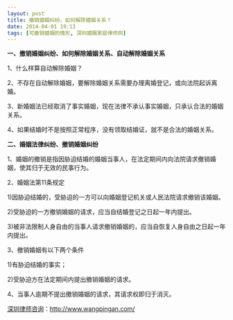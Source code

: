```yaml
---
layout: post
title: 撤销婚姻纠纷，如何解除婚姻关系？
date: 2014-04-01 19:13
tags: [可撤销婚姻的情形, 深圳婚姻家庭律师网]
---
```

<strong>一、撤销婚姻纠纷、如何解除婚姻关系、自动解除婚姻关系</strong>

1、什么样算自动解除婚姻？

2、不存在自动解除婚姻，要解除婚姻关系需要办理离婚登记，或向法院起诉离婚。

3、新婚姻法已经取消了事实婚姻，现在法律不承认事实婚姻，只承认合法的婚姻关系。

4、如果结婚时不是按照正常程序，没有领取结婚证，就不是合法的婚姻关系。

<strong>二、婚姻法律纠纷、撤销婚姻纠纷</strong>

1、婚姻的撤销是指因胁迫结婚的婚姻当事人，在法定期间内向法院请求撤销婚姻，使其归于无效的民事行为。

2、婚姻法第11条规定

1)因胁迫结婚的，受胁迫的一方可以向婚姻登记机关或人民法院请求撤销该婚姻。

2)受胁迫的一方撤销婚姻的请求，应当自结婚登记之日起一年内提出。

3)被非法限制人身自由的当事人请求撤销婚姻的，应当自恢复人身自由之日起一年内提出。

3、撤销婚姻有以下两个条件

1)有胁迫结婚的事实；

2)受胁迫方在法定期间内提出撤销婚姻的请求。

4、当事人逾期不提出撤销婚姻的请求，其请求权即归于消灭。

<a href="http://www.wangpingan.com/">深圳律师咨询</a>：<a href="http://www.wangpingan.com/">http://www.wangpingan.com/</a>

